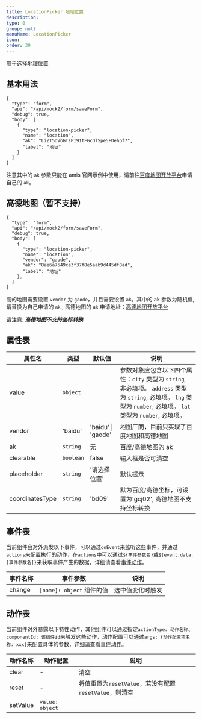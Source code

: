 ```yaml
---
title: LocationPicker 地理位置
description:
type: 0
group: null
menuName: LocationPicker
icon:
order: 30
---
```


用于选择地理位置

## 基本用法

```schema: scope="body"
{
  "type": "form",
  "api": "/api/mock2/form/saveForm",
  "debug": true,
  "body": [
    {
      "type": "location-picker",
      "name": "location",
      "ak": "LiZT5dVbGTsPI91tFGcOlSpe5FDehpf7",
      "label": "地址"
    }
  ]
}
```

注意其中的 `ak` 参数只能在 amis 官网示例中使用，请前往[百度地图开放平台](http://lbsyun.baidu.com/)申请自己的 `ak`。

## 高德地图（暂不支持）

```schema: scope="body"
{
  "type": "form",
  "api": "/api/mock2/form/saveForm",
  "debug": true,
  "body": [
    {
      "type": "location-picker",
      "name": "location",
      "vendor": "gaode",
      "ak": "8ae6a7549ce3f37f8e5aab9d445df8ad",
      "label": "地址"
    },
  ]
}
```

高的地图需要设置 `vendor` 为 `gaode`，并且需要设置 `ak`。其中的 ak 参数为随机值, 请替换为自己申请的 `ak` , 高德地图的 `ak` 申请地址：[高德地图开放平台](https://lbs.amap.com/)

请注意: **_高德地图不支持坐标转换_**

## 属性表

| 属性名          | 类型      | 默认值             | 说明                                                                                                                                                               |
| --------------- | --------- | ------------------ | ------------------------------------------------------------------------------------------------------------------------------------------------------------------ |
| value           | `object`  |                    | 参数对象应包含以下四个属性：`city` 类型为 `string`, 非必填项。 `address` 类型为 `string`, 必填项。 `lng` 类型为 `number`, 必填项。 `lat` 类型为 `number`, 必填项。 |
| vendor          | 'baidu'   | 'baidu' \| 'gaode' | 地图厂商，目前只实现了百度地图和高德地图                                                                                                                           |
| ak              | `string`  | 无                 | 百度/高德地图的 ak                                                                                                                                                 |
| clearable       | `boolean` | false              | 输入框是否可清空                                                                                                                                                   |
| placeholder     | `string`  | '请选择位置'       | 默认提示                                                                                                                                                           |
| coordinatesType | `string`  | 'bd09'             | 默为百度/高德坐标，可设置为'gcj02', 高德地图不支持坐标转换                                                                                                         |

## 事件表

当前组件会对外派发以下事件，可以通过`onEvent`来监听这些事件，并通过`actions`来配置执行的动作，在`actions`中可以通过`${事件参数名}`或`${event.data.[事件参数名]}`来获取事件产生的数据，详细请查看[事件动作](../../docs/concepts/event-action)。

| 事件名称 | 事件参数                  | 说明             |
| -------- | ------------------------- | ---------------- |
| change   | `[name]: object` 组件的值 | 选中值变化时触发 |

## 动作表

当前组件对外暴露以下特性动作，其他组件可以通过指定`actionType: 动作名称`、`componentId: 该组件id`来触发这些动作，动作配置可以通过`args: {动作配置项名称: xxx}`来配置具体的参数，详细请查看[事件动作](../../docs/concepts/event-action#触发其他组件的动作)。

| 动作名称 | 动作配置        | 说明                                                   |
| -------- | --------------- | ------------------------------------------------------ |
| clear    | -               | 清空                                                   |
| reset    | -               | 将值重置为`resetValue`，若没有配置`resetValue`，则清空 |
| setValue | `value: object` |                                                        |
